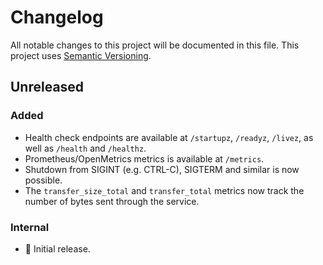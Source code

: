 # Changelog

All notable changes to this project will be documented in this file.
This project uses [Semantic Versioning](https://semver.org/spec/v2.0.0.html).

## Unreleased

### Added

- Health check endpoints are available at `/startupz`, `/readyz`,
  `/livez`, as well as `/health` and `/healthz`.
- Prometheus/OpenMetrics metrics is available at `/metrics`.
- Shutdown from SIGINT (e.g. CTRL-C), SIGTERM and similar is now possible.
- The `transfer_size_total` and `transfer_total` metrics now track the number of bytes sent through the service.

### Internal

- 🎉 Initial release.
